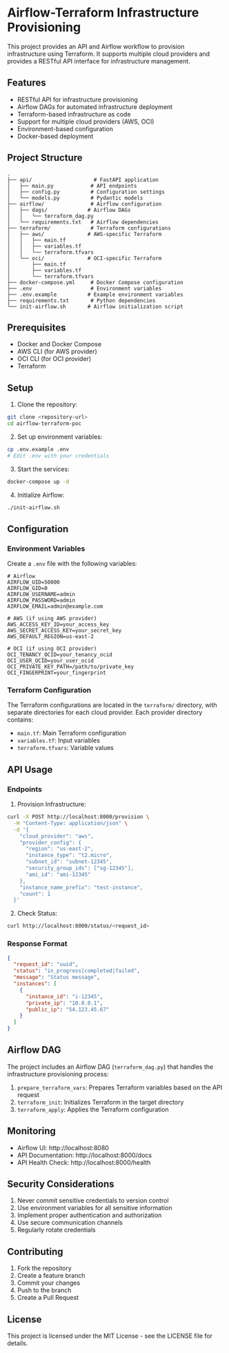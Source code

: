 # Airflow-Terraform Infrastructure Provisioning

This project provides an API and Airflow workflow to provision infrastructure using Terraform. It supports multiple cloud providers and provides a RESTful API interface for infrastructure management.

## Features

- RESTful API for infrastructure provisioning
- Airflow DAGs for automated infrastructure deployment
- Terraform-based infrastructure as code
- Support for multiple cloud providers (AWS, OCI)
- Environment-based configuration
- Docker-based deployment

## Project Structure

```
.
├── api/                    # FastAPI application
│   ├── main.py            # API endpoints
│   ├── config.py          # Configuration settings
│   └── models.py          # Pydantic models
├── airflow/               # Airflow configuration
│   ├── dags/             # Airflow DAGs
│   │   └── terraform_dag.py
│   └── requirements.txt   # Airflow dependencies
├── terraform/             # Terraform configurations
│   ├── aws/              # AWS-specific Terraform
│   │   ├── main.tf
│   │   ├── variables.tf
│   │   └── terraform.tfvars
│   └── oci/              # OCI-specific Terraform
│       ├── main.tf
│       ├── variables.tf
│       └── terraform.tfvars
├── docker-compose.yml     # Docker Compose configuration
├── .env                   # Environment variables
├── .env.example          # Example environment variables
├── requirements.txt       # Python dependencies
└── init-airflow.sh       # Airflow initialization script
```

## Prerequisites

- Docker and Docker Compose
- AWS CLI (for AWS provider)
- OCI CLI (for OCI provider)
- Terraform

## Setup

1. Clone the repository:
```bash
git clone <repository-url>
cd airflow-terraform-poc
```

2. Set up environment variables:
```bash
cp .env.example .env
# Edit .env with your credentials
```

3. Start the services:
```bash
docker-compose up -d
```

4. Initialize Airflow:
```bash
./init-airflow.sh
```

## Configuration

### Environment Variables

Create a `.env` file with the following variables:

```env
# Airflow
AIRFLOW_UID=50000
AIRFLOW_GID=0
AIRFLOW_USERNAME=admin
AIRFLOW_PASSWORD=admin
AIRFLOW_EMAIL=admin@example.com

# AWS (if using AWS provider)
AWS_ACCESS_KEY_ID=your_access_key
AWS_SECRET_ACCESS_KEY=your_secret_key
AWS_DEFAULT_REGION=us-east-2

# OCI (if using OCI provider)
OCI_TENANCY_OCID=your_tenancy_ocid
OCI_USER_OCID=your_user_ocid
OCI_PRIVATE_KEY_PATH=/path/to/private_key
OCI_FINGERPRINT=your_fingerprint
```

### Terraform Configuration

The Terraform configurations are located in the `terraform/` directory, with separate directories for each cloud provider. Each provider directory contains:

- `main.tf`: Main Terraform configuration
- `variables.tf`: Input variables
- `terraform.tfvars`: Variable values

## API Usage

### Endpoints

1. Provision Infrastructure:
```bash
curl -X POST http://localhost:8000/provision \
  -H "Content-Type: application/json" \
  -d '{
    "cloud_provider": "aws",
    "provider_config": {
      "region": "us-east-2",
      "instance_type": "t2.micro",
      "subnet_id": "subnet-12345",
      "security_group_ids": ["sg-12345"],
      "ami_id": "ami-12345"
    },
    "instance_name_prefix": "test-instance",
    "count": 1
  }'
```

2. Check Status:
```bash
curl http://localhost:8000/status/<request_id>
```

### Response Format

```json
{
  "request_id": "uuid",
  "status": "in_progress|completed|failed",
  "message": "Status message",
  "instances": [
    {
      "instance_id": "i-12345",
      "private_ip": "10.0.0.1",
      "public_ip": "54.123.45.67"
    }
  ]
}
```

## Airflow DAG

The project includes an Airflow DAG (`terraform_dag.py`) that handles the infrastructure provisioning process:

1. `prepare_terraform_vars`: Prepares Terraform variables based on the API request
2. `terraform_init`: Initializes Terraform in the target directory
3. `terraform_apply`: Applies the Terraform configuration

## Monitoring

- Airflow UI: http://localhost:8080
- API Documentation: http://localhost:8000/docs
- API Health Check: http://localhost:8000/health

## Security Considerations

1. Never commit sensitive credentials to version control
2. Use environment variables for all sensitive information
3. Implement proper authentication and authorization
4. Use secure communication channels
5. Regularly rotate credentials

## Contributing

1. Fork the repository
2. Create a feature branch
3. Commit your changes
4. Push to the branch
5. Create a Pull Request

## License

This project is licensed under the MIT License - see the LICENSE file for details. 